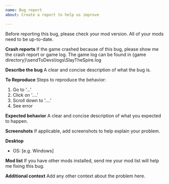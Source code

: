 ```yaml
---
name: Bug report
about: Create a report to help us improve

---
```


Before reporting this bug, please check your mod version. All of your mods need to be up-to-date.

**Crash reports**
If the game crashed because of this bug, please show me the crash report or game log.
The game log can be found in {game directory}\sendToDevs\logs\SlayTheSpire.log

**Describe the bug**
A clear and concise description of what the bug is.

**To Reproduce**
Steps to reproduce the behavior:
1. Go to '...'
2. Click on '....'
3. Scroll down to '....'
4. See error

**Expected behavior**
A clear and concise description of what you expected to happen.

**Screenshots**
If applicable, add screenshots to help explain your problem.

**Desktop**
 - OS: [e.g. Windows]

**Mod list**
If you have other mods installed, send me your mod list will help me fixing this bug.

**Additional context**
Add any other context about the problem here.
